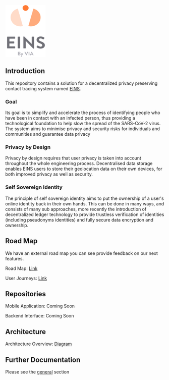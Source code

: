 <img src="eins.png" height="164" width="128">

## Introduction 

This repository contains a solution for a decentralized privacy preserving contact tracing system named <a href="https://ichhabs.app">EINS</a>.

### Goal

Its goal is to simplify and accelerate the process of identifying people who have been in contact with an infected person, thus providing a technological foundation to help slow the spread of the SARS-CoV-2 virus. The system aims to minimise privacy and security risks for individuals and communities and guarantee data privacy

### Privacy by Design

Privacy by design requires that user privacy is taken into account throughout the whole engineering process.
Decentralised data storage enables EINS users to store their geolocation data on their own devices, for both improved privacy as well as security. 

### Self Sovereign Identity

The principle of self sovereign identity aims to put the ownership of a user's online identity back in their own hands. This can be done in many ways, and consists of many sub approaches, more recently the introduction of decentralized ledger technology to provide trustless verification of identities (including pseudonyms identities) and fully secure data encryption and ownership.

## Road Map

We have an external road map you can see provide feedback on our next features.

Road Map: <a href="https://trello.com/b/cqPsEccR/ich-habs-open-feature-roadmap">Link</a>

User Journeys: <a href="https://github.com/viadataio/eins-documentation/blob/master/user_journeys/eins%20_user_journey%20v1.0.0.pdf">Link</a>

## Repositories

Mobile Application: Coming Soon 
<!-- <a href="">Mobile</a> -->

Backend Interface: Coming Soon 
<!-- <a href="">Backend</a> -->

## Architecture

Architecture Overview: <a href="https://drive.google.com/a/viadata.io/file/d/15pGhhTioM0WS0AUlvAqBDclqIiv46d2r/view?usp=sharing">Diagram</a>


## Further Documentation

Please see the <a href="https://github.com/viadataio/eins-documentation/tree/master/general">general</a> section


